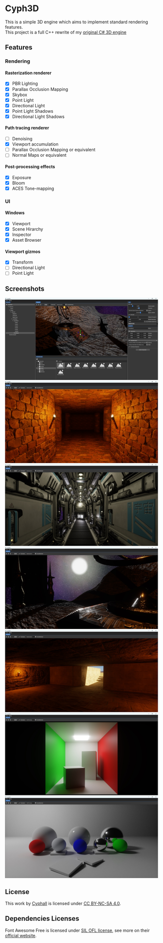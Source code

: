 # Cyph3D

This is a simple 3D engine which aims to implement standard rendering features.<br/>
This project is a full C++ rewrite of my [original C# 3D engine](https://github.com/Cyphall/Cyph3D-legacy)

## Features

### Rendering

#### Rasterization renderer

- [x] PBR Lighting
- [x] Parallax Occlusion Mapping
- [x] Skybox
- [x] Point Light
- [x] Directional Light
- [x] Point Light Shadows
- [x] Directional Light Shadows

#### Path tracing renderer

- [ ] Denoising
- [x] Viewport accumulation
- [ ] Parallax Occlusion Mapping or equivalent
- [ ] Normal Maps or equivalent

#### Post-processing effects
- [x] Exposure
- [x] Bloom
- [x] ACES Tone-mapping

### UI
  
#### Windows
- [x] Viewport
- [x] Scene Hirarchy
- [x] Inspector
- [x] Asset Browser

#### Viewport gizmos
- [x] Transform
- [ ] Directional Light
- [ ] Point Light

## Screenshots

![](screenshots/01.jpg?raw=true "Cyph3D Interface")
![](screenshots/02.jpg?raw=true "Dungeon Scene")
![](screenshots/03.jpg?raw=true "Spaceship Scene")
![](screenshots/04.jpg?raw=true "Alien Alter Scene")
![](screenshots/05.jpg?raw=true "Egyptian Temple Scene")
![](screenshots/06.jpg?raw=true "Path tracing demo Scene 1")
![](screenshots/07.jpg?raw=true "Path tracing demo Scene 2")

## License

This work by [Cyphall](https://github.com/Cyphall) is licensed under [CC BY-NC-SA 4.0](https://creativecommons.org/licenses/by-nc-sa/4.0).

## Dependencies Licenses

Font Awesome Free is licensed under [SIL OFL license](https://scripts.sil.org/OFL), see more on their [official website](https://fontawesome.com/license/free).
